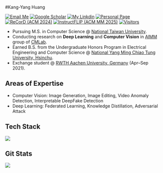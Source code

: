 <!--
**alberthkyhky/alberthkyhky** is a ✨ _special_ ✨ repository because its `README.md` (this file) appears on your GitHub profile.

Here are some ideas to get you started:

- 🔭 I’m currently working on ...
- 🌱 I’m currently learning ...
- 👯 I’m looking to collaborate on ...
- 🤔 I’m looking for help with ...
- 💬 Ask me about ...
- 📫 How to reach me: ...
- 😄 Pronouns: ...
- ⚡ Fun fact: ...
-->
#Kang-Yang Huang

[![Email Me](https://img.shields.io/badge/Email%20Me-EA4335?logo=Gmail&logoColor=white&style=for-the-badge)](mailto:huangkangyang@cmlab.csie.ntu.edu.tw)
[![Google Scholar](https://img.shields.io/badge/Google_Scholar-4285F4?style=for-the-badge&logo=google-scholar&logoColor=white)](https://scholar.google.com/citations?user=kd_B-7kAAAAJ)
[![My Linkdin](https://img.shields.io/badge/My%20Linkedin-%230077B5?logo=linkedin&logoColor=white&style=for-the-badge)](https://www.linkedin.com/in/kang-yang-huang-1a47851a4/)
[![Personal Page](https://img.shields.io/badge/Personal_Page-24292e?style=for-the-badge&logo=google-chrome&logoColor=white)](https://alberthkyhky.github.io/)
[![ReCorD (ACM 2024)](https://img.shields.io/badge/ReCorD%20(ACM%202024)-24292e?style=for-the-badge&logo=google-chrome&logoColor=white)](https://alberthkyhky.github.io/ReCorD/)
[![InstructFLIP (ACM MM 2025)](https://img.shields.io/badge/InstructFLIP%20(ACM%20MM%202025)-24292e?style=for-the-badge&logo=google-chrome&logoColor=white)](https://kunkunlin1221.github.io/InstructFLIP/)
[![Visitors](https://api.visitorbadge.io/api/visitors?path=https%3A%2F%2Fgithub.com%2Falberthkyhky&label=VISITORS&labelColor=%23dce775&countColor=%23697689)](https://visitorbadge.io/status?path=https%3A%2F%2Fgithub.com%2Falberthkyhky)

- Pursuing M.S. in Computer Science @ [National Taiwan University](https://www.inm.ntu.edu.tw/).  
- Conducting research on **Deep Learning** and **Computer Vision** in [AIMM](https://aimm.cmlab.csie.ntu.edu.tw) group of [CMLab](https://cmlab.csie.ntu.edu.tw).
- Earned B.S. from the Undergraduate Honors Program in Electrical Engineering and Computer Science @ [National Yang Ming Chiao Tung University, Hsinchu](https://www.nycu.edu.tw/nycu/en/index).
- Exchange student @ [RWTH Aachen University, Germany](https://www.rwth-aachen.de/go/id/a/?lidx=1) (Apr–Sep 2021).

## Areas of Expertise

- Computer Vision: Image Generation, Image Editing, Video Anomaly Detection, Interpretable DeepFake Detection
- Deep Learning: Federated Learning, Knowledge Distillation, Adversarial Attack

## Tech Stack

<p align="left">
  <a href="https://skillicons.dev">
    <img src="https://skillicons.dev/icons?i=py,pytorch,opencv,sklearn,selenium,latex,anaconda,git,github,notion"/>
  </a>
</p>

## Git Stats

<p align="left">
  <a href="https://github.com/alberthkyhky">
    <img src="https://github-stats-alpha.vercel.app/api?username=alberthkyhky&cc=22272e&tc=37BCF6&ic=fff&bc=0000">
  </a>
</p>
